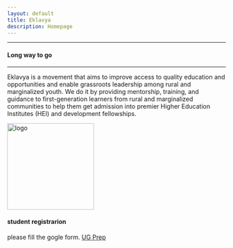 ```yaml
---
layout: default
title: Eklavya
description: Homepage
---
```

---
#### Long way to go
---


Eklavya is a movement that aims to improve access to quality education and opportunities and enable grassroots leadership among rural and marginalized youth. We do it by providing mentorship, training, and guidance to first-generation learners from rural and marginalized communities to help them get admission into premier Higher Education Institutes (HEI) and development fellowships.


<!-- The image has scrolling behavior to right -->

   

<img src="https://images.app.goo.gl/Bb2dv1ygAHqFQ4om8" alt="logo" width="200" height="200" >




#### student registrarion
please fill the gogle form.
<a href="https://forms.gle/K3gx3Q5qu49G8htXA"> UG Prep </a>

